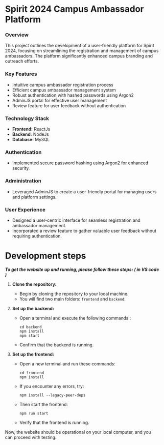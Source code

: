 

# Spirit 2024 Campus Ambassador Platform

### Overview
This project outlines the development of a user-friendly platform for Spirit 2024, focusing on streamlining the registration and management of campus ambassadors. The platform significantly enhanced campus branding and outreach efforts.

### Key Features
* Intuitive campus ambassador registration process
* Efficient campus ambassador management system
* Robust authentication with hashed passwords using Argon2
* AdminJS portal for effective user management
* Review feature for user feedback without authentication

### Technology Stack
* **Frontend:** ReactJs
* **Backend:** NodeJs
* **Database:** MySQL

### Authentication
* Implemented secure password hashing using Argon2 for enhanced security.

### Administration
* Leveraged AdminJS to create a user-friendly portal for managing users and platform settings.

### User Experience
* Designed a user-centric interface for seamless registration and ambassador management.
* Incorporated a review feature to gather valuable user feedback without requiring authentication.

# Development steps

***To get the website up and running, please follow these steps: ( in VS code )***

1. **Clone the repository:**
   - Begin by cloning the repository to your local machine.
   - You will find two main folders: `frontend` and `backend`.

2. **Set up the backend:**
   - Open a terminal and execute the following commands :
     ```
     cd backend
     npm install
     npm start
     ```
   - Confirm that the backend is running.
  
3. **Set up the frontend:**
   - Open a new terminal and run these commands:
     ```
     cd frontend
     npm install
     ```
   - If you encounter any errors, try:
     ```
     npm install --legacy-peer-deps
     ```
   - Then start the frontend:
     ```
     npm run start
     ```
   - Verify that the frontend is running.

Now, the website should be operational on your local computer, and you can proceed with testing.


